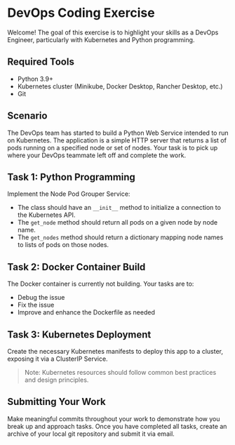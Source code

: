 # DevOps Coding Exercise

Welcome! The goal of this exercise is to highlight your skills as a DevOps Engineer, particularly with Kubernetes and Python programming.

## Required Tools

- Python 3.9+
- Kubernetes cluster (Minikube, Docker Desktop, Rancher Desktop, etc.)
- Git

## Scenario

The DevOps team has started to build a Python Web Service intended to run on Kubernetes. The application is a simple HTTP server that returns a list of pods running on a specified node or set of nodes. Your task is to pick up where your DevOps teammate left off and complete the work.

## Task 1: Python Programming

Implement the Node Pod Grouper Service:

- The class should have an `__init__` method to initialize a connection to the Kubernetes API.
- The `get_node` method should return all pods on a given node by node name.
- The `get_nodes` method should return a dictionary mapping node names to lists of pods on those nodes.

## Task 2: Docker Container Build

The Docker container is currently not building. Your tasks are to:

- Debug the issue
- Fix the issue
- Improve and enhance the Dockerfile as needed

## Task 3: Kubernetes Deployment

Create the necessary Kubernetes manifests to deploy this app to a cluster, exposing it via a ClusterIP Service.

> Note: Kubernetes resources should follow common best practices and design principles.

## Submitting Your Work

Make meaningful commits throughout your work to demonstrate how you break up and approach tasks. Once you have completed all tasks, create an archive of your local git repository and submit it via email.
